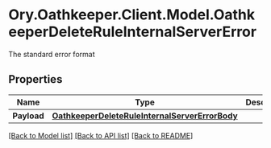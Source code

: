 # Ory.Oathkeeper.Client.Model.OathkeeperDeleteRuleInternalServerError
The standard error format

## Properties

Name | Type | Description | Notes
------------ | ------------- | ------------- | -------------
**Payload** | [**OathkeeperDeleteRuleInternalServerErrorBody**](OathkeeperDeleteRuleInternalServerErrorBody.md) |  | [optional] 

[[Back to Model list]](../README.md#documentation-for-models) [[Back to API list]](../README.md#documentation-for-api-endpoints) [[Back to README]](../README.md)

